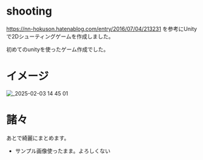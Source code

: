 # shooting

https://nn-hokuson.hatenablog.com/entry/2016/07/04/213231
を参考にUnityで2Dシューティングゲームを作成しました。

初めてのunityを使ったゲーム作成でした。

# イメージ

![_2025-02-03 14 45 01](https://github.com/user-attachments/assets/f6b4e06d-c5b2-44fd-ac6a-b56e7f16c38b)

# 諸々
あとで綺麗にまとめます。
- サンプル画像使ったまま。よろしくない

